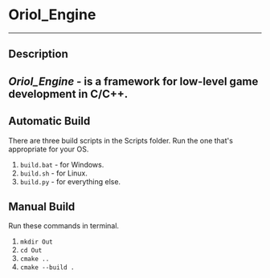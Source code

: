 # Oriol_Engine
---

## Description
***Oriol_Engine*** - is a framework for low-level game development in C/C++.
---

## Automatic Build
There are three build scripts in the Scripts folder. Run the one that's appropriate for your OS.

1. ```build.bat``` - for Windows.
2. ```build.sh``` - for Linux.
2. ```build.py``` - for everything else.

## Manual Build
Run these commands in terminal.

1. ```mkdir Out```
2. ```cd Out```
3. ```cmake ..```
4. ```cmake --build .```

